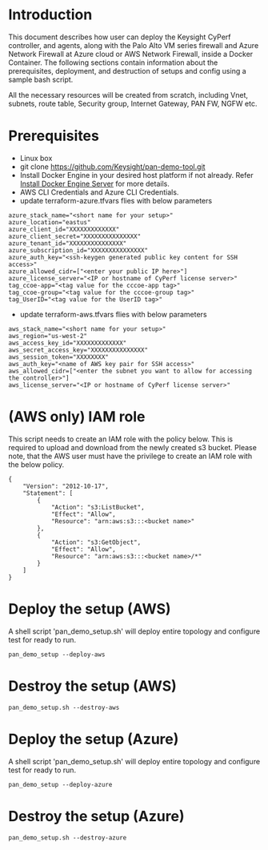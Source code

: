 # Introduction

This document describes how user can deploy the Keysight CyPerf controller, and agents, along with the Palo Alto VM series firewall and Azure Network Firewall at Azure cloud or AWS Network Firewall, inside a Docker Container. The following sections contain information about the prerequisites, deployment, and destruction of setups and config using a sample bash script.

All the necessary resources will be created from scratch, including Vnet, subnets, route table, Security group, Internet Gateway, PAN FW, NGFW etc.

# Prerequisites

- Linux box
- git clone https://github.com/Keysight/pan-demo-tool.git
- Install Docker Engine in your desired host platform if not already. Refer [Install Docker Engine Server](https://docs.docker.com/engine/install/#server) for more details.
- AWS CLI Credentials and Azure CLI Credentials.
- update terraform-azure.tfvars flies with below parameters
```
azure_stack_name="<short name for your setup>"
azure_location="eastus"
azure_client_id="XXXXXXXXXXXXX"
azure_client_secret="XXXXXXXXXXXXXXX"
azure_tenant_id="XXXXXXXXXXXXXXX"
azure_subscription_id="XXXXXXXXXXXXXXX"
azure_auth_key="<ssh-keygen generated public key content for SSH access>"
azure_allowed_cidr=["<enter your public IP here>"]
azure_license_server="<IP or hostname of CyPerf license server>"
tag_ccoe-app="<tag value for the cccoe-app tag>"
tag_ccoe-group="<tag value for the cccoe-group tag>"
tag_UserID="<tag value for the UserID tag>"
```
- update terraform-aws.tfvars flies with below parameters
```
aws_stack_name="<short name for your setup>"
aws_region="us-west-2"
aws_access_key_id="XXXXXXXXXXXXX"
aws_secret_access_key="XXXXXXXXXXXXXXX"
aws_session_token="XXXXXXXX"
aws_auth_key="<name of AWS key pair for SSH access>"
aws_allowed_cidr=["<enter the subnet you want to allow for accessing the controller>"]
aws_license_server="<IP or hostname of CyPerf license server>"
```
# (AWS only) IAM role

This script needs to create an IAM role with the policy below.
This is required to upload and download from the newly created s3 bucket.
Please note, that the AWS user must have the privilege to create an IAM role with the below policy.
```
{
	"Version": "2012-10-17",
	"Statement": [
		{
			"Action": "s3:ListBucket",
			"Effect": "Allow",
			"Resource": "arn:aws:s3:::<bucket name>"
		},
		{
			"Action": "s3:GetObject",
			"Effect": "Allow",
			"Resource": "arn:aws:s3:::<bucket name>/*"
		}
	]
}
```

# Deploy the setup (AWS)

A shell script 'pan_demo_setup.sh' will deploy entire topology and configure test for ready to run.

```
pan_demo_setup --deploy-aws
```
# Destroy the setup (AWS)

```
pan_demo_setup.sh --destroy-aws
```

# Deploy the setup (Azure)

A shell script 'pan_demo_setup.sh' will deploy entire topology and configure test for ready to run.

```
pan_demo_setup --deploy-azure
```
# Destroy the setup (Azure)

```
pan_demo_setup.sh --destroy-azure
```
